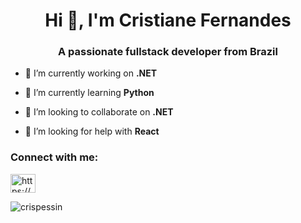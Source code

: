 <h1 align="center">Hi 👋, I'm Cristiane Fernandes</h1>
<h3 align="center">A passionate fullstack developer from Brazil</h3>

- 🔭 I’m currently working on **.NET**

- 🌱 I’m currently learning **Python**

- 👯 I’m looking to collaborate on **.NET**

- 🤝 I’m looking for help with **React**

<h3 align="left">Connect with me:</h3>
<p align="left">
<a href="https://linkedin.com/in/https://www.linkedin.com/in/cristianepfernandes/" target="blank"><img align="center" src="https://raw.githubusercontent.com/rahuldkjain/github-profile-readme-generator/master/src/images/icons/Social/linked-in-alt.svg" alt="https://www.linkedin.com/in/cristianepfernandes/" height="30" width="40" /></a>
</p>

<p><img align="left" src="https://github-readme-stats.vercel.app/api/top-langs?username=crispessin&show_icons=true&locale=en&layout=compact" alt="crispessin" /></p>

